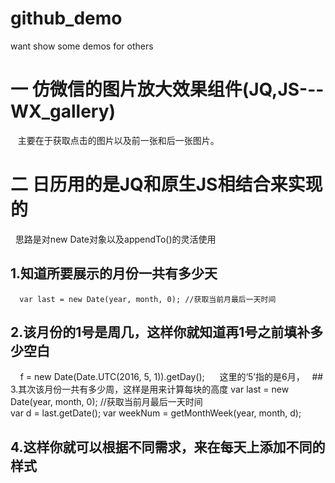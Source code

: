 # github_demo
want show some demos for others
# 一 仿微信的图片放大效果组件(JQ,JS---WX_gallery)
    主要在于获取点击的图片以及前一张和后一张图片。
# 二 日历用的是JQ和原生JS相结合来实现的
     思路是对new Date对象以及appendTo()的灵活使用
     
   ## 1.知道所要展示的月份一共有多少天
      var last = new Date(year, month, 0); //获取当前月最后一天时间  
   ## 2.该月份的1号是周几，这样你就知道再1号之前填补多少空白
      f = new Date(Date.UTC(2016, 5, 1)).getDay();
      这里的‘5’指的是6月，
   ## 3.其次该月份一共有多少周，这样是用来计算每块的高度 
      var last = new Date(year, month, 0); //获取当前月最后一天时间  
		    var d = last.getDate();
		    var weekNum = getMonthWeek(year, month, d);
   ## 4.这样你就可以根据不同需求，来在每天上添加不同的样式
     
